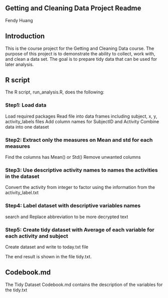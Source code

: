 ## Getting and Cleaning Data Project Readme

Fendy Huang

## Introduction

This is the course project for the Getting and Cleaning Data course.
The purpose of this project is to demonstrate the ability to collect, work with, and clean a data set. The goal is to prepare tidy data that can be used for later analysis. 

## R script

The R script, run_analysis.R, does the following:

### Step1: Load data
Load required packages
Read file into data frames including subject, x, y, activity_labels files
Add column names for SubjectID and Activity
Combine data into one dataset

### Step2: Extract only the measures on Mean and std for each measures
Find the columns has Mean() or Std()
Remove unwanted columns

### Step3: Use descriptive activity names to names the activities in the dataset
Convert the activity from integer to factor using the information from the activity_label.txt

### Step4: Label dataset with descriptive variables names
search and Replace abbreviation to be more decrypted text

### Step5: Create tidy dataset with Average of each variable for each activity and subject
Create dataset and write to today.txt file

The end result is shown in the file tidy.txt.

## Codebook.md
The Tidy Dataset Codebook.md contains the description of the variables for the tidy.txt
